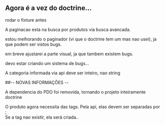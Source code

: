 ## Agora é a vez do doctrine...  

rodar o fixture antes  

A paginacao esta na busca por produtos via busca avancada.  

estou melhorando o paginador (vi que o doctrine tem um mas nao usei), ja que podem ser vistos bugs.  

em breve ajustarei a parte visual, ja que tambem existem bugs.  

devo estar criando um sistema de bugs...  

A categoria informada via api deve ser inteiro, nao string  

##-- NOVAS INFORMAÇÔES --

A dependencia do PDO foi removida, tornando o projeto inteiramente doctrine  

O produto agora necessita das tags. Pela api, elas devem ser separadas por ;  
Se a tag nao existir, ela será criada..